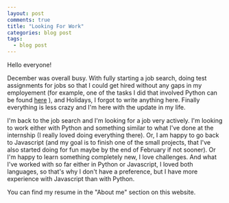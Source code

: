 ```yaml
---
layout: post
comments: true
title: "Looking For Work"
categories: blog post
tags:
  - blog post
---
```


Hello everyone!

December was overall busy. With fully starting a job search, doing test assignments for jobs so that I could get hired without any gaps in my employement (for example, one of the tasks I did that involved Python can be found [here](https://github.com/ambrolla/python) ), and Holidays, I forgot to write anything here. Finally everything is less crazy and I'm here with the update in my life.

I'm back to the job search and I'm looking for a job very actively. I'm looking to work either with Python and something similar to what I've done at the internship (I really loved doing everything there). Or, I am happy to go back to Javascript (and my goal is to finish one of the small projects, that I've also started doing for fun maybe by the end of February if not sooner). Or I'm happy to learn something completely new, I love challenges. And what I've worked with so far either in Python or Javascript, I loved both languages, so that's why I don't have a preference, but I have more experience with Javascript than with Python.

You can find my resume in the "About me" section on this website.
